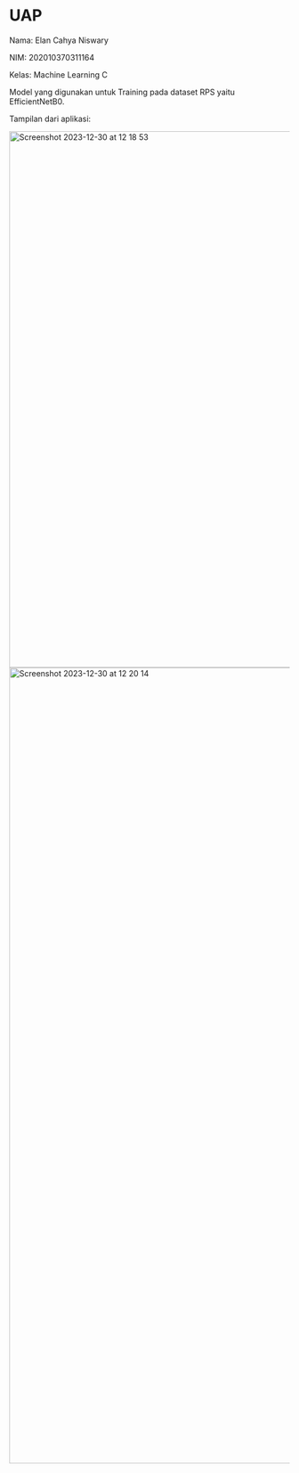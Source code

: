 # UAP

Nama: Elan Cahya Niswary

NIM: 202010370311164

Kelas: Machine Learning C

Model yang digunakan untuk Training pada dataset RPS yaitu EfficientNetB0.

Tampilan dari aplikasi:

<img width="963" alt="Screenshot 2023-12-30 at 12 18 53" src="https://github.com/elanniswary/UAP/assets/102467453/dc5d09d8-0dfe-40d1-804a-44700dce4d2c">


<img width="1429" alt="Screenshot 2023-12-30 at 12 20 14" src="https://github.com/elanniswary/UAP/assets/102467453/239ee811-7695-4bd7-b2df-3caea2995b2f">

